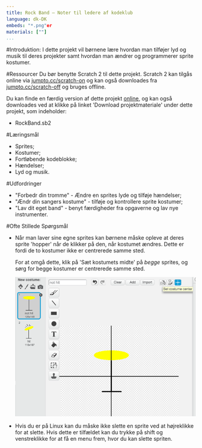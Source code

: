 ```yaml
---
title: Rock Band — Noter til ledere af kodeklub 
language: dk-DK
embeds: "*.png"er
materials: [""]
...
```


#Introduktion:
I dette projekt vil børnene lære hvordan man tilføjer lyd og musik til deres projekter samt hvordan man ændrer og programmerer sprite kostumer.

#Ressourcer
Du bør benytte Scratch 2 til dette projekt. Scratch 2 kan tilgås online via [jumpto.cc/scratch-on](http://jumpto.cc/scratch-on) og kan også downloades fra  [jumpto.cc/scratch-off](http://jumpto.cc/scratch-off) og bruges offline.

Du kan finde en færdig version af dette projekt <a href="http://scratch.mit.edu/projects/26741186/#editor">online</a>, og kan også downloades ved at klikke på linket 'Download projektmateriale' under dette projekt, som indeholder: 

+ RockBand.sb2

#Læringsmål
+ Sprites;
+ Kostumer;
+ Fortløbende kodeblokke;
+ Hændelser;
+ Lyd og musik.

#Udfordringer
+ "Forbedr din tromme" - Ændre en sprites lyde og tilføje hændelser; 
+ "Ændr din sangers kostume" - tilføje og kontrollere sprite kostumer; 
+ "Lav dit eget band" - benyt færdigheder fra opgaverne og lav nye instrumenter.

#Ofte Stillede Spørgsmål
+ Når man laver sine egne sprites kan børnene måske opleve at deres sprite 'hopper' når de klikker på den, når kostumet ændres. Dette er fordi de to kostumer ikke er centrerede samme sted.

	For at omgå dette, klik på 'Sæt kostumets midte' på _begge_ sprites, og sørg for begge kostumer er centrerede samme sted.

	![screenshot](band-center.png)

+ Hvis du er på Linux kan du måske ikke slette en sprite ved at højreklikke for at slette. Hvis dette er tilfældet kan du trykke på shift og venstreklikke for at få en menu frem, hvor du kan slette spriten.